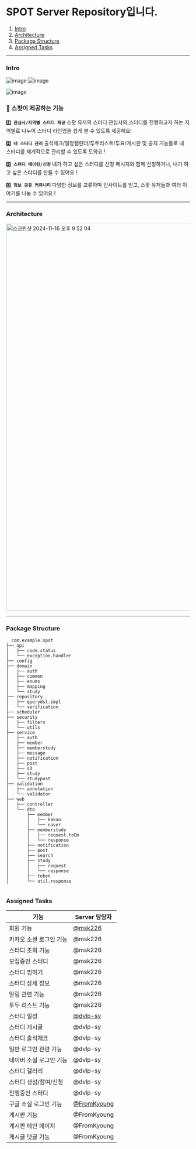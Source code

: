 # SPOT Server Repository입니다. 


1. [Intro](#intro)
2. [Architecture](#architecture)
3. [Package Structure](#package-structure)
4. [Assigned Tasks](#assigned-tasks)

---

### Intro
![image](https://github.com/user-attachments/assets/27badc56-59cf-4201-a79b-beb727c4d0a3)
![image](https://github.com/user-attachments/assets/9557ea21-1aa3-460b-870e-4aae7fa93533)


![image](https://github.com/user-attachments/assets/46545c0a-ac22-47d9-b075-0ca8a193eb2b)

### 📂 스팟이 제공하는 기능
**`1️⃣ 관심사/지역별 스터디 제공`**
스팟 유저의 스터디 관심사와,스터디를 진행하고자 하는 지역별로 나누어
스터디 라인업을 쉽게 볼 수 있도록 제공해요!

**`2️⃣ 내 스터디 관리`**
출석체크/일정캘린더/투두리스트/투표/게시판 및 공지 기능들로
내 스터디를 체계적으로 관리할 수 있도록 도와요 !

**`3️⃣ 스터디 메이킹/신청`**
내가 하고 싶은 스터디를 신청 메시지와 함께 신청하거나,
내가 하고 싶은 스터디를 만들 수 있어요 !

**`4️⃣ 정보 공유 커뮤니티`**
다양한 정보를 교류하며 인사이트를 얻고,
스팟 유저들과 여러 이야기를 나눌 수 있어요 !

---

### Architecture
<img width="1058" alt="스크린샷 2024-11-16 오후 9 52 04" src="https://github.com/user-attachments/assets/d9a970f6-6297-4732-b2ab-f4225822073c">


---

### Package Structure

```
  com.example.spot
├── api
│   ├── code.status
│   └── exception.handler
├── config
├── domain
│   ├── auth
│   ├── common
│   ├── enums
│   ├── mapping
│   └── study
├── repository
│   ├── querydsl.impl
│   └── verification
├── scheduler
├── security
│   ├── filters
│   └── utils
├── service
│   ├── auth
│   ├── member
│   ├── memberstudy
│   ├── message
│   ├── notification
│   ├── post
│   ├── s3
│   ├── study
│   └── studypost
├── validation
│   ├── annotation
│   └── validator
├── web
│   ├── controller
│   └── dto
│       ├── member
│       │   ├── kakao
│       │   └── naver
│       ├── memberstudy
│       │   ├── request.toDo
│       │   └── response
│       ├── notification
│       ├── post
│       ├── search
│       ├── study
│       │   ├── request
│       │   └── response
│       ├── token
│       └── util.response


```
### Assigned Tasks

| 기능                  | Server 담당자 |
|-----------------------|----------|
| 회원 기능            | [@msk226](https://github.com/msk226)  |
| 카카오 소셜 로그인 기능 | @msk226  |
| 스터디 조회 기능     | @msk226  |
| 모집중인 스터디      | @msk226  |
| 스터디 찜하기        | @msk226  |
| 스터디 상세 정보     | @msk226  |
| 알림 관련 기능       | @msk226  |
| 투두 리스트 기능     | @msk226  |
| 스터디 일정          | [@dvlp-sy](https://github.com/dvlp-sy)  |
| 스터디 게시글        | @dvlp-sy |
| 스터디 출석체크      | @dvlp-sy |
| 일반 로그인 관련 기능 | @dvlp-sy |
| 네이버 소셜 로그인 기능 | @dvlp-sy |
| 스터디 갤러리        | @dvlp-sy |
| 스터디 생성/참여/신청 | @dvlp-sy |
| 진행중인 스터디      | @dvlp-sy |
| 구글 소셜 로그인 기능 | [@FromKyoung](https://github.com/FromKyoung)          |
| 게시판 기능          | @FromKyoung         |
| 게시판 메인 페이지   | @FromKyoung          |
| 게시글 댓글 기능     | @FromKyoung          |




